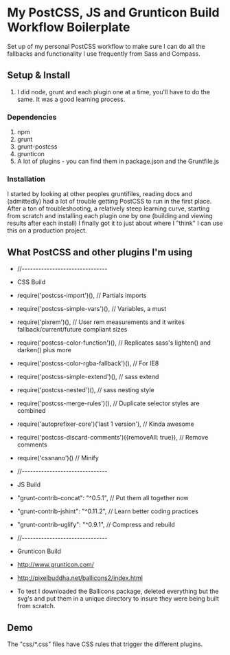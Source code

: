 # My PostCSS, JS and Grunticon Build Workflow Boilerplate
Set up of my personal PostCSS workflow to make sure I can do all the fallbacks and functionality I use frequently from Sass and Compass.

## Setup & Install

1. I did node, grunt and each plugin one at a time, you'll have to do the same. It was a good learning process.

### Dependencies

1. npm
2. grunt 
3. grunt-postcss
4. grunticon
5. A lot of plugins - you can find them in package.json and the Gruntfile.js

### Installation

I started by looking at other peoples gruntifiles, reading docs and (admittedly) had a lot of trouble getting PostCSS to run in the first place. After a ton of troubleshooting, a relatively steep learning curve, starting from scratch and installing each plugin one by one 
(building and viewing results after each install) I finally got it to just about where I "think" I can use this on a production project.


## What PostCSS and other plugins I'm using

* //-------------------------------
* CSS Build
* require('postcss-import')(),                            // Partials imports
* require('postcss-simple-vars')(),                       // Variables, a must
* require('pixrem')(),                                    // User rem measurements and it writes fallback/current/future compliant sizes
* require('postcss-color-function')(),                    // Replicates sass's lighten() and darken() plus more
* require('postcss-color-rgba-fallback')(),               // For IE8
* require('postcss-simple-extend')(),                     // sass extend
* require('postcss-nested')(),                            // sass nesting style
* require('postcss-merge-rules')(),                       // Duplicate selector styles are combined
* require('autoprefixer-core')('last 1 version'),         // Kinda awesome
* require('postcss-discard-comments')({removeAll: true}), // Remove comments
* require('cssnano')()                                    // Minify

* //-------------------------------
* JS Build
* "grunt-contrib-concat": "^0.5.1",   // Put them all together now
* "grunt-contrib-jshint": "^0.11.2",  // Learn better coding practices
* "grunt-contrib-uglify": "^0.9.1",   // Compress and rebuild

* //-------------------------------
* Grunticon Build
* http://www.grunticon.com/
* http://pixelbuddha.net/ballicons2/index.html
* To test I downloaded the Ballicons package, deleted everything but the svg's and put them in a unique directory to insure they were being built from scratch.


## Demo

The "css/*.css" files have CSS rules that trigger the different plugins.